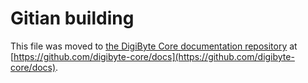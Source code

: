 Gitian building
================

This file was moved to [the DigiByte Core documentation repository](https://github.com/digibyte-core/docs/blob/master/gitian-building.md) at [https://github.com/digibyte-core/docs](https://github.com/digibyte-core/docs).
